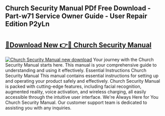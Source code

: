 ## Church Security Manual PDf Free Download - Part-w71 Service Owner Guide - User Repair Edition P2yLn

# <h2><a href="http://bc14273.oget.top/?id=Church+Security+Manual">🔗Download New 👉🔴 Church Security Manual</a></h2>

[![Church Security Manual new download](https://i.imgur.com/5g1atiW.png)](http://bc14273.oget.top/?id=Church+Security+Manual)
Your journey with the Church Security Manual starts here. This manual is your comprehensive guide to understanding and using it effectively. Essential Instructions Church Security Manual This manual contains essential instructions for setting up and operating your product safely and effectively. Church Security Manual is packed with cutting-edge features, including facial recognition, augmented reality, voice activation, and wireless charging, all easily accessible through the intuitive user interface. We're Always Here for You Church Security Manual. Our customer support team is dedicated to assisting you with any inquiries.

